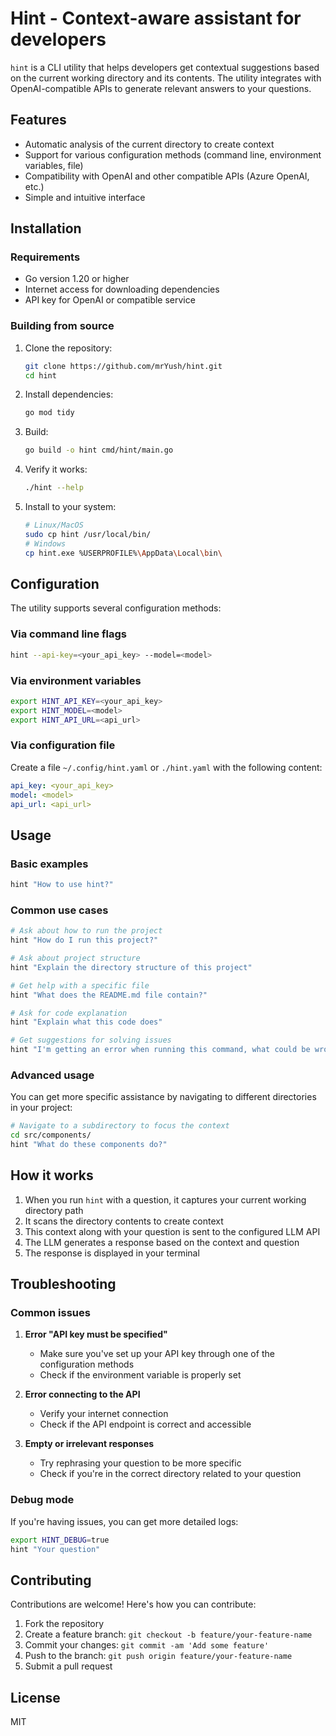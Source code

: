 # Hint - Context-aware assistant for developers

`hint` is a CLI utility that helps developers get contextual suggestions based on the current working directory and its contents. The utility integrates with OpenAI-compatible APIs to generate relevant answers to your questions.

## Features

- Automatic analysis of the current directory to create context
- Support for various configuration methods (command line, environment variables, file)
- Compatibility with OpenAI and other compatible APIs (Azure OpenAI, etc.)
- Simple and intuitive interface

## Installation

### Requirements

- Go version 1.20 or higher
- Internet access for downloading dependencies
- API key for OpenAI or compatible service

### Building from source

1. Clone the repository:
   ```bash
   git clone https://github.com/mrYush/hint.git
   cd hint
   ```

2. Install dependencies:
   ```bash
   go mod tidy
   ```

3. Build:
   ```bash
   go build -o hint cmd/hint/main.go
   ```
4. Verify it works:
   ```bash
   ./hint --help
   ```

4. Install to your system:
   ```bash
   # Linux/MacOS
   sudo cp hint /usr/local/bin/
   # Windows
   cp hint.exe %USERPROFILE%\AppData\Local\bin\
   ```

## Configuration

The utility supports several configuration methods:

### Via command line flags

```bash
hint --api-key=<your_api_key> --model=<model>
```

### Via environment variables

```bash
export HINT_API_KEY=<your_api_key>
export HINT_MODEL=<model>
export HINT_API_URL=<api_url>
```

### Via configuration file

Create a file `~/.config/hint.yaml` or `./hint.yaml` with the following content:

```yaml
api_key: <your_api_key>
model: <model>
api_url: <api_url>
```

## Usage

### Basic examples

```bash
hint "How to use hint?"
```

### Common use cases

```bash
# Ask about how to run the project
hint "How do I run this project?"

# Ask about project structure
hint "Explain the directory structure of this project"

# Get help with a specific file
hint "What does the README.md file contain?"

# Ask for code explanation
hint "Explain what this code does"

# Get suggestions for solving issues
hint "I'm getting an error when running this command, what could be wrong?"
```

### Advanced usage

You can get more specific assistance by navigating to different directories in your project:

```bash
# Navigate to a subdirectory to focus the context
cd src/components/
hint "What do these components do?"
```

## How it works

1. When you run `hint` with a question, it captures your current working directory path
2. It scans the directory contents to create context
3. This context along with your question is sent to the configured LLM API
4. The LLM generates a response based on the context and question
5. The response is displayed in your terminal

## Troubleshooting

### Common issues

1. **Error "API key must be specified"**
   - Make sure you've set up your API key through one of the configuration methods
   - Check if the environment variable is properly set

2. **Error connecting to the API**
   - Verify your internet connection
   - Check if the API endpoint is correct and accessible

3. **Empty or irrelevant responses**
   - Try rephrasing your question to be more specific
   - Check if you're in the correct directory related to your question

### Debug mode

If you're having issues, you can get more detailed logs:

```bash
export HINT_DEBUG=true
hint "Your question"
```

## Contributing

Contributions are welcome! Here's how you can contribute:

1. Fork the repository
2. Create a feature branch: `git checkout -b feature/your-feature-name`
3. Commit your changes: `git commit -am 'Add some feature'`
4. Push to the branch: `git push origin feature/your-feature-name`
5. Submit a pull request

## License

MIT

